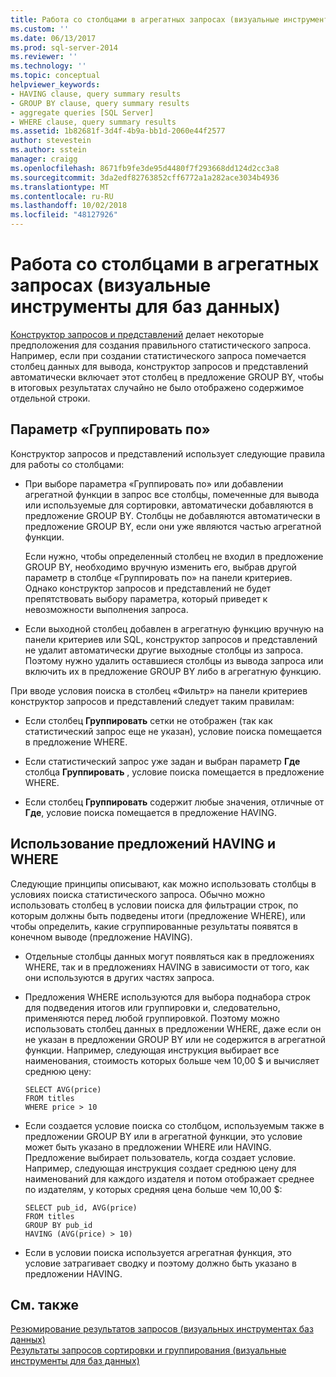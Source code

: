 ```yaml
---
title: Работа со столбцами в агрегатных запросах (визуальные инструменты для баз данных) | Документация Майкрософт
ms.custom: ''
ms.date: 06/13/2017
ms.prod: sql-server-2014
ms.reviewer: ''
ms.technology: ''
ms.topic: conceptual
helpviewer_keywords:
- HAVING clause, query summary results
- GROUP BY clause, query summary results
- aggregate queries [SQL Server]
- WHERE clause, query summary results
ms.assetid: 1b82681f-3d4f-4b9a-bb1d-2060e44f2577
author: stevestein
ms.author: sstein
manager: craigg
ms.openlocfilehash: 8671fb9fe3de95d4480f7f293668dd124d2cc3a8
ms.sourcegitcommit: 3da2edf82763852cff6772a1a282ace3034b4936
ms.translationtype: MT
ms.contentlocale: ru-RU
ms.lasthandoff: 10/02/2018
ms.locfileid: "48127926"
---
```

# <a name="work-with-columns-in-aggregate-queries-visual-database-tools"></a>Работа со столбцами в агрегатных запросах (визуальные инструменты для баз данных)
  [Конструктор запросов и представлений](visual-database-tools.md) делает некоторые предположения для создания правильного статистического запроса. Например, если при создании статистического запроса помечается столбец данных для вывода, конструктор запросов и представлений автоматически включает этот столбец в предложение GROUP BY, чтобы в итоговых результатах случайно не было отображено содержимое отдельной строки.  
  
## <a name="using-group-by"></a>Параметр «Группировать по»  
 Конструктор запросов и представлений использует следующие правила для работы со столбцами:  
  
-   При выборе параметра «Группировать по» или добавлении агрегатной функции в запрос все столбцы, помеченные для вывода или используемые для сортировки, автоматически добавляются в предложение GROUP BY. Столбцы не добавляются автоматически в предложение GROUP BY, если они уже являются частью агрегатной функции.  
  
     Если нужно, чтобы определенный столбец не входил в предложение GROUP BY, необходимо вручную изменить его, выбрав другой параметр в столбце «Группировать по» на панели критериев. Однако конструктор запросов и представлений не будет препятствовать выбору параметра, который приведет к невозможности выполнения запроса.  
  
-   Если выходной столбец добавлен в агрегатную функцию вручную на панели критериев или SQL, конструктор запросов и представлений не удалит автоматически другие выходные столбцы из запроса. Поэтому нужно удалить оставшиеся столбцы из вывода запроса или включить их в предложение GROUP BY либо в агрегатную функцию.  
  
 При вводе условия поиска в столбец «Фильтр» на панели критериев конструктор запросов и представлений следует таким правилам:  
  
-   Если столбец **Группировать** сетки не отображен (так как статистический запрос еще не указан), условие поиска помещается в предложение WHERE.  
  
-   Если статистический запрос уже задан и выбран параметр **Где** столбца **Группировать** , условие поиска помещается в предложение WHERE.  
  
-   Если столбец **Группировать** содержит любые значения, отличные от **Где**, условие поиска помещается в предложение HAVING.  
  
## <a name="using-the-having-and-where-clauses"></a>Использование предложений HAVING и WHERE  
 Следующие принципы описывают, как можно использовать столбцы в условиях поиска статистического запроса. Обычно можно использовать столбец в условии поиска для фильтрации строк, по которым должны быть подведены итоги (предложение WHERE), или чтобы определить, какие сгруппированные результаты появятся в конечном выводе (предложение HAVING).  
  
-   Отдельные столбцы данных могут появляться как в предложениях WHERE, так и в предложениях HAVING в зависимости от того, как они используются в других частях запроса.  
  
-   Предложения WHERE используются для выбора поднабора строк для подведения итогов или группировки и, следовательно, применяются перед любой группировкой. Поэтому можно использовать столбец данных в предложении WHERE, даже если он не указан в предложении GROUP BY или не содержится в агрегатной функции. Например, следующая инструкция выбирает все наименования, стоимость которых больше чем 10,00 $ и вычисляет среднюю цену:  
  
    ```  
    SELECT AVG(price)  
    FROM titles  
    WHERE price > 10  
    ```  
  
-   Если создается условие поиска со столбцом, используемым также в предложении GROUP BY или в агрегатной функции, это условие может быть указано в предложении WHERE или HAVING. Предложение выбирает пользователь, когда создает условие. Например, следующая инструкция создает среднюю цену для наименований для каждого издателя и потом отображает среднее по издателям, у которых средняя цена больше чем 10,00 $:  
  
    ```  
    SELECT pub_id, AVG(price)  
    FROM titles  
    GROUP BY pub_id  
    HAVING (AVG(price) > 10)  
    ```  
  
-   Если в условии поиска используется агрегатная функция, это условие затрагивает сводку и поэтому должно быть указано в предложении HAVING.  
  
## <a name="see-also"></a>См. также  
 [Резюмирование результатов запросов &#40;визуальных инструментах баз данных&#41;](summarize-query-results-visual-database-tools.md)   
 [Результаты запросов сортировки и группирования (визуальные инструменты для баз данных)](sort-and-group-query-results-visual-database-tools.md)  
  
  
